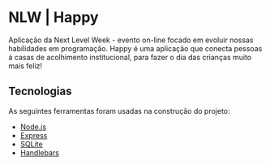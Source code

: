 # NLW | Happy
 Aplicação da Next Level Week - evento on-line focado em evoluir nossas habilidades em programação.
 Happy é uma aplicação que conecta pessoas à casas de acolhimento institucional, para fazer o dia das crianças muito mais feliz!
 
 ## Tecnologias

As seguintes ferramentas foram usadas na construção do projeto:
- [Node.js](https://nodejs.org/en/)
- [Express](https://expressjs.com/pt-br/)
- [SQLite](https://www.sqlite.org/index.html)
- [Handlebars](https://handlebarsjs.com/)

